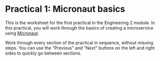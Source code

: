 # Practical 1: Micronaut basics

This is the worksheet for the first practical in the Engineering 2 module.
In this practical, you will work through the basics of creating a microservice using [Micronaut](https://micronaut.io/).

Work through every section of the practical in sequence, without missing steps.
You can use the "Previous" and "Next" buttons on the left and right sides to quickly go between sections.
